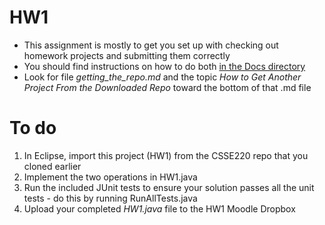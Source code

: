 # HW1

- This assignment is mostly to get you set up with checking out homework projects and submitting them correctly
- You should find instructions on how to do both [in the Docs directory](https://github.com/RHIT-CSSE/csse220/tree/master/Docs)
- Look for file *getting_the_repo.md* and the topic *How to Get Another Project From the Downloaded Repo* toward the bottom of that .md file

# To do

1. In Eclipse, import this project (HW1) from the CSSE220 repo that you cloned earlier
2. Implement the two operations in HW1.java
3. Run the included JUnit tests to ensure your solution passes all the unit tests - do this by running RunAllTests.java
4. Upload your completed *HW1.java* file to the HW1 Moodle Dropbox
